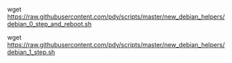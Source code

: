 wget https://raw.githubusercontent.com/pdy/scripts/master/new_debian_helpers/debian_0_step_and_reboot.sh

wget https://raw.githubusercontent.com/pdy/scripts/master/new_debian_helpers/debian_1_step.sh
